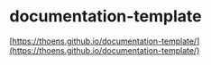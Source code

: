 # documentation-template

[https://thoens.github.io/documentation-template/](https://thoens.github.io/documentation-template/)
